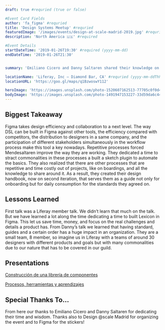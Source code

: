 ```yaml
---
draft: true #requried (true or false)

#Event Card Fields
author: 'fa_figma' #requried
title: 'Design Systems Meetup' #requried
featuredImage: '/images/events/design-at-scale-madrid-2019.jpg' #requried
description: 'North America 🇺🇸' #required

#Event Details
startDateTime: '2019-01-26T19:30' #required (yyyy-mm-dd)
endDateTime: '2019-01-26T21:30'


summary: 'Emiliano Cicero and Danny Saltaren shared their knowledge on how to build a component library in Figma, and on processes, tools and learnings respectively.'

locationName: 'Liferay, Inc – Diamond Bar, CA' #requried (yyyy-mm-ddThh:mm)
locationURL: 'https://goo.gl/maps/q1BzwoswY112'

heroImage: 'https://images.unsplash.com/photo-1520607162513-77705c0f0d4a?ixlib=rb-1.2.1&ixid=eyJhcHBfaWQiOjEyMDd9&auto=format&fit=crop&w=1649&q=80'
bodyImage: 'https://images.unsplash.com/photo-1491947153227-33d59da6c448?ixlib=rb-1.2.1&ixid=eyJhcHBfaWQiOjEyMDd9&auto=format&fit=crop&w=2900&q=80'
---
```


## Biggest Takeaway

Figma takes design efficiency and collaboration to a next level. The way DSL can be built in Figma against other tools, the efficiency compared with competitors, the distribution to designers in a same company, and the participation of different stakeholders simultaneously in the workflow process make this tool a key nowadays.
Repetitive processes forced Mendesaltaren improve the way they are working. They dedicated a time to stract commonalities in these processes a built a sketch plugin to automate the basics. They also realized that there are other processes that are repetitive and time costly out of projects, like on boardings, and all the knowledge to share around it. As a result, they created their design handbook, now on second iteration, that serves them as a guide not only for onboarding but for daily consumption for the standards they agreed on.

## Lessons Learned

First talk was a Liferay member talk. We didn’t learn that much on the talk. But we have learned a lot along the time dedicating a time to built Lexicon in Figma. This let us save time, money, and focus on the real challenges and details a product has.
From Danny’s talk we learned that having standard, guides and a certain order has a huge impact in an organization. They are a small team, 8 member, so imagine us in Liferay with a teams of around 30 designers with different products and goals but with many commonalities due to our nature that has to be covered in our guild.

## Presentations

[Construcción de una librería de componentes](https://www.youtube.com/watch?v=lNJxO1ibNrM)

[Procesos, herramientas y aprendizajes](https://www.youtube.com/watch?v=i18FcNa1NAU)

## Special Thanks To…

From here our thanks to Emiliano Cicero and Danny Saltaren for dedicating their time and wisdom. Thanks also to Design @scale Madrid for organizing the event and to Figma for the stickers!